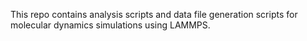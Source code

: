 This repo contains analysis scripts and data file generation scripts for molecular dynamics simulations using LAMMPS.

 
